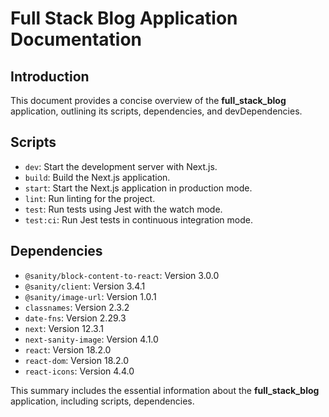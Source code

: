 # Full Stack Blog Application Documentation

## Introduction

This document provides a concise overview of the **full_stack_blog** application, outlining its scripts, dependencies, and devDependencies.

## Scripts

- `dev`: Start the development server with Next.js.
- `build`: Build the Next.js application.
- `start`: Start the Next.js application in production mode.
- `lint`: Run linting for the project.
- `test`: Run tests using Jest with the watch mode.
- `test:ci`: Run Jest tests in continuous integration mode.

## Dependencies

- `@sanity/block-content-to-react`: Version 3.0.0
- `@sanity/client`: Version 3.4.1
- `@sanity/image-url`: Version 1.0.1
- `classnames`: Version 2.3.2
- `date-fns`: Version 2.29.3
- `next`: Version 12.3.1
- `next-sanity-image`: Version 4.1.0
- `react`: Version 18.2.0
- `react-dom`: Version 18.2.0
- `react-icons`: Version 4.4.0

This summary includes the essential information about the **full_stack_blog** application, including scripts, dependencies.
